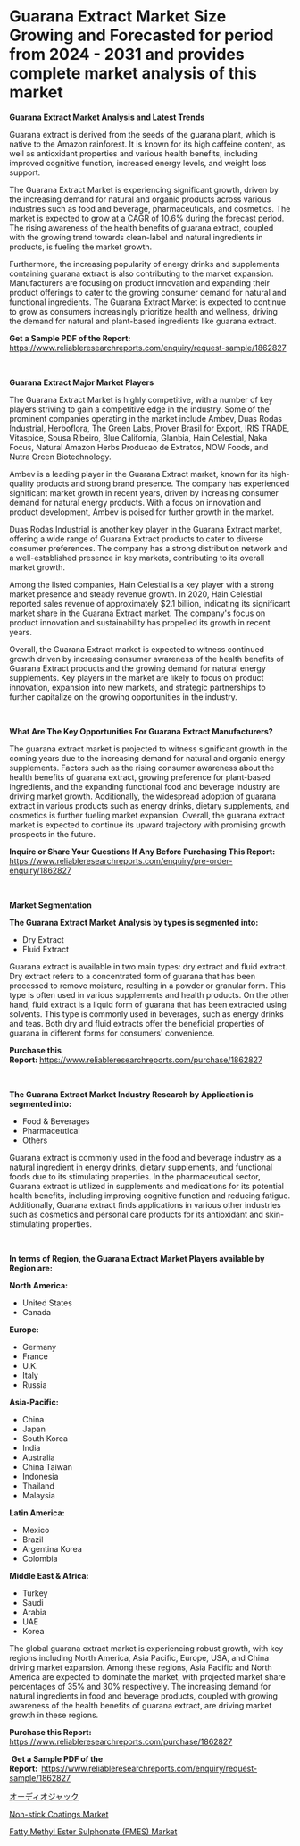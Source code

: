 <p><h1>Guarana Extract Market Size Growing and Forecasted for period from 2024 - 2031 and provides complete market analysis of this market</h1></p><p><strong>Guarana Extract Market Analysis and Latest Trends</strong></p>
<p><p>Guarana extract is derived from the seeds of the guarana plant, which is native to the Amazon rainforest. It is known for its high caffeine content, as well as antioxidant properties and various health benefits, including improved cognitive function, increased energy levels, and weight loss support.</p><p>The Guarana Extract Market is experiencing significant growth, driven by the increasing demand for natural and organic products across various industries such as food and beverage, pharmaceuticals, and cosmetics. The market is expected to grow at a CAGR of 10.6% during the forecast period. The rising awareness of the health benefits of guarana extract, coupled with the growing trend towards clean-label and natural ingredients in products, is fueling the market growth.</p><p>Furthermore, the increasing popularity of energy drinks and supplements containing guarana extract is also contributing to the market expansion. Manufacturers are focusing on product innovation and expanding their product offerings to cater to the growing consumer demand for natural and functional ingredients. The Guarana Extract Market is expected to continue to grow as consumers increasingly prioritize health and wellness, driving the demand for natural and plant-based ingredients like guarana extract.</p></p>
<p><strong>Get a Sample PDF of the Report:&nbsp;</strong> <a href="https://www.reliableresearchreports.com/enquiry/request-sample/1862827">https://www.reliableresearchreports.com/enquiry/request-sample/1862827</a></p>
<p>&nbsp;</p>
<p><strong>Guarana Extract Major Market Players</strong></p>
<p><p>The Guarana Extract Market is highly competitive, with a number of key players striving to gain a competitive edge in the industry. Some of the prominent companies operating in the market include Ambev, Duas Rodas Industrial, Herboflora, The Green Labs, Prover Brasil for Export, IRIS TRADE, Vitaspice, Sousa Ribeiro, Blue California, Glanbia, Hain Celestial, Naka Focus, Natural Amazon Herbs Producao de Extratos, NOW Foods, and Nutra Green Biotechnology.</p><p>Ambev is a leading player in the Guarana Extract market, known for its high-quality products and strong brand presence. The company has experienced significant market growth in recent years, driven by increasing consumer demand for natural energy products. With a focus on innovation and product development, Ambev is poised for further growth in the market.</p><p>Duas Rodas Industrial is another key player in the Guarana Extract market, offering a wide range of Guarana Extract products to cater to diverse consumer preferences. The company has a strong distribution network and a well-established presence in key markets, contributing to its overall market growth.</p><p>Among the listed companies, Hain Celestial is a key player with a strong market presence and steady revenue growth. In 2020, Hain Celestial reported sales revenue of approximately $2.1 billion, indicating its significant market share in the Guarana Extract market. The company's focus on product innovation and sustainability has propelled its growth in recent years.</p><p>Overall, the Guarana Extract market is expected to witness continued growth driven by increasing consumer awareness of the health benefits of Guarana Extract products and the growing demand for natural energy supplements. Key players in the market are likely to focus on product innovation, expansion into new markets, and strategic partnerships to further capitalize on the growing opportunities in the industry.</p></p>
<p>&nbsp;</p>
<p><strong>What Are The Key Opportunities For Guarana Extract Manufacturers?</strong></p>
<p><p>The guarana extract market is projected to witness significant growth in the coming years due to the increasing demand for natural and organic energy supplements. Factors such as the rising consumer awareness about the health benefits of guarana extract, growing preference for plant-based ingredients, and the expanding functional food and beverage industry are driving market growth. Additionally, the widespread adoption of guarana extract in various products such as energy drinks, dietary supplements, and cosmetics is further fueling market expansion. Overall, the guarana extract market is expected to continue its upward trajectory with promising growth prospects in the future.</p></p>
<p><strong>Inquire or Share Your Questions If Any Before Purchasing This Report:</strong> <a href="https://www.reliableresearchreports.com/enquiry/pre-order-enquiry/1862827">https://www.reliableresearchreports.com/enquiry/pre-order-enquiry/1862827</a></p>
<p>&nbsp;</p>
<p><strong>Market Segmentation</strong></p>
<p><strong>The Guarana Extract Market Analysis by types is segmented into:</strong></p>
<p><ul><li>Dry Extract</li><li>Fluid Extract</li></ul></p>
<p><p>Guarana extract is available in two main types: dry extract and fluid extract. Dry extract refers to a concentrated form of guarana that has been processed to remove moisture, resulting in a powder or granular form. This type is often used in various supplements and health products. On the other hand, fluid extract is a liquid form of guarana that has been extracted using solvents. This type is commonly used in beverages, such as energy drinks and teas. Both dry and fluid extracts offer the beneficial properties of guarana in different forms for consumers' convenience.</p></p>
<p><strong>Purchase this Report:&nbsp;</strong><a href="https://www.reliableresearchreports.com/purchase/1862827">https://www.reliableresearchreports.com/purchase/1862827</a></p>
<p>&nbsp;</p>
<p><strong>The Guarana Extract Market Industry Research by Application is segmented into:</strong></p>
<p><ul><li>Food & Beverages</li><li>Pharmaceutical</li><li>Others</li></ul></p>
<p><p>Guarana extract is commonly used in the food and beverage industry as a natural ingredient in energy drinks, dietary supplements, and functional foods due to its stimulating properties. In the pharmaceutical sector, Guarana extract is utilized in supplements and medications for its potential health benefits, including improving cognitive function and reducing fatigue. Additionally, Guarana extract finds applications in various other industries such as cosmetics and personal care products for its antioxidant and skin-stimulating properties.</p></p>
<p>&nbsp;</p>
<p><strong>In terms of Region, the Guarana Extract Market Players available by Region are:</strong></p>
<p>
    <p> <strong> North America: </strong>
        <ul>
            <li>United States</li>
            <li>Canada</li>
        </ul>
        </p> 
    <p> <strong> Europe: </strong>
        <ul>
            <li>Germany</li>
            <li>France</li>
            <li>U.K.</li>
            <li>Italy</li>
            <li>Russia</li>
        </ul>
        </p> 
    <p> <strong> Asia-Pacific: </strong>
        <ul>
            <li>China</li>
            <li>Japan</li>
            <li>South Korea</li>
            <li>India</li>
            <li>Australia</li>
            <li>China Taiwan</li>
            <li>Indonesia</li>
            <li>Thailand</li>
            <li>Malaysia</li>
        </ul>
        </p> 
    <p> <strong> Latin America: </strong>
        <ul>
            <li>Mexico</li>
            <li>Brazil</li>
            <li>Argentina Korea</li>
            <li>Colombia</li>
        </ul>
        </p> 
    <p> <strong> Middle East & Africa: </strong>
        <ul>
            <li>Turkey</li>
            <li>Saudi</li>
            <li>Arabia</li>
            <li>UAE</li>
            <li>Korea</li>
        </ul>
    </p>
    </p>
<p><p>The global guarana extract market is experiencing robust growth, with key regions including North America, Asia Pacific, Europe, USA, and China driving market expansion. Among these regions, Asia Pacific and North America are expected to dominate the market, with projected market share percentages of 35% and 30% respectively. The increasing demand for natural ingredients in food and beverage products, coupled with growing awareness of the health benefits of guarana extract, are driving market growth in these regions.</p></p>
<p><strong>Purchase this Report: </strong><a href="https://www.reliableresearchreports.com/purchase/1862827">https://www.reliableresearchreports.com/purchase/1862827</a></p>
<p>&nbsp;<strong>Get a Sample PDF of the Report:&nbsp;&nbsp;</strong><a href="https://www.reliableresearchreports.com/enquiry/request-sample/1862827">https://www.reliableresearchreports.com/enquiry/request-sample/1862827</a></p>
<p><strong></strong></p>
<p><p><a href="https://medium.com/@jewelardner5656/%E3%82%AA%E3%83%BC%E3%83%87%E3%82%A3%E3%82%AA%E3%82%B8%E3%83%A3%E3%83%83%E3%82%AF%E5%B8%82%E5%A0%B4%E3%81%AE%E5%B1%95%E6%9C%9B-%E6%A5%AD%E7%95%8C%E6%A6%82%E8%A6%81%E3%81%A8%E4%BA%88%E6%B8%AC-2024%E5%B9%B4%E3%81%8B%E3%82%892031%E5%B9%B4-38bd1f9ed9b3">オーディオジャック</a></p><p><a href="https://www.linkedin.com/pulse/non-stick-coatings-market-size-global-industry-overview-segmentation-8piff?trackingId=7StSO6okpCuTAvKdDbk8qQ%3D%3D">Non-stick Coatings Market</a></p><p><a href="https://www.linkedin.com/pulse/fatty-methyl-ester-sulphonate-fmes-market-size-growth-ytfxe?trackingId=7pnhmcFUdDyySEkpdQq%2BJA%3D%3D">Fatty Methyl Ester Sulphonate (FMES) Market</a></p></p>